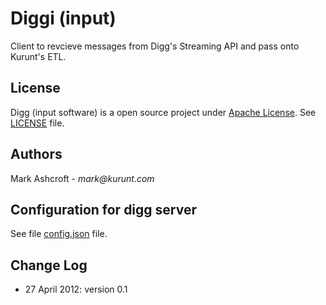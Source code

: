 # Diggi (input) #

Client to revcieve messages from Digg's Streaming API and pass onto Kurunt's ETL.

## License ##

Digg (input software) is a open source project under [Apache License](http://www.apache.org/licenses/LICENSE-2.0). See [LICENSE](LICENSE) file.

## Authors ##

Mark Ashcroft - _mark@kurunt.com_

## Configuration for digg server ##

See file [config.json](config.json) file.

## Change Log ##

- 27 April 2012: version 0.1
